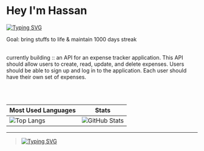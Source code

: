 # Hey I'm Hassan

[![Typing SVG](https://readme-typing-svg.herokuapp.com?color=00FF00&lines=Backend+Engineer;Learning+daily)](https://git.io/typing-svg)

Goal: bring stuffs to life & maintain 1000 days streak 

<br>
currently building ::   an API for an expense tracker application. This API should allow users to create, read, update, and delete expenses. Users should be able to sign up and log in to the application. Each user should have their own set of expenses.


<br><br>


| Most Used Languages | Stats |
|---------------------|-------|
| ![Top Langs](https://github-readme-stats.vercel.app/api/top-langs/?username=HassanAmirii&layout=compact&theme=dark) | ![GitHub Stats](https://github-readme-streak-stats.herokuapp.com/?user=HassanAmirii&theme=dark) |

---

> [![Typing SVG](https://readme-typing-svg.herokuapp.com?color=00FF00&lines=Build;Ship;Repeat)](https://git.io/typing-svg)
